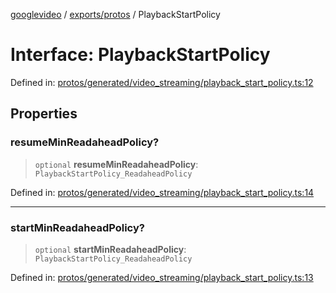 [googlevideo](../../../README.md) / [exports/protos](../README.md) / PlaybackStartPolicy

# Interface: PlaybackStartPolicy

Defined in: [protos/generated/video\_streaming/playback\_start\_policy.ts:12](https://github.com/LuanRT/googlevideo/blob/cc730b4dbadc5ae882d6aa28d716e442943577fa/protos/generated/video_streaming/playback_start_policy.ts#L12)

## Properties

### resumeMinReadaheadPolicy?

> `optional` **resumeMinReadaheadPolicy**: `PlaybackStartPolicy_ReadaheadPolicy`

Defined in: [protos/generated/video\_streaming/playback\_start\_policy.ts:14](https://github.com/LuanRT/googlevideo/blob/cc730b4dbadc5ae882d6aa28d716e442943577fa/protos/generated/video_streaming/playback_start_policy.ts#L14)

***

### startMinReadaheadPolicy?

> `optional` **startMinReadaheadPolicy**: `PlaybackStartPolicy_ReadaheadPolicy`

Defined in: [protos/generated/video\_streaming/playback\_start\_policy.ts:13](https://github.com/LuanRT/googlevideo/blob/cc730b4dbadc5ae882d6aa28d716e442943577fa/protos/generated/video_streaming/playback_start_policy.ts#L13)
